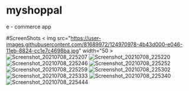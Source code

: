 # myshoppal
e - commerce app

#ScreenShots
< img src="https://user-images.githubusercontent.com/81689972/124970978-4b43d000-e046-11eb-8824-cc1e7c4698ba.jpg" width="50 >
![Screenshot_20210708_225207](https://user-images.githubusercontent.com/81689972/124970978-4b43d000-e046-11eb-8824-cc1e7c4698ba.jpg)
![Screenshot_20210708_225220](https://user-images.githubusercontent.com/81689972/124971051-5eef3680-e046-11eb-9bb6-48b56f47422c.jpg)
![Screenshot_20210708_225246](https://user-images.githubusercontent.com/81689972/124971095-69113500-e046-11eb-99b5-7a818dd73681.jpg)
![Screenshot_20210708_225252](https://user-images.githubusercontent.com/81689972/124971125-73333380-e046-11eb-8ca3-3c43cdc817e3.jpg)
![Screenshot_20210708_225259](https://user-images.githubusercontent.com/81689972/124971164-7fb78c00-e046-11eb-8f54-3f1330dbc27a.jpg)
![Screenshot_20210708_225302](https://user-images.githubusercontent.com/81689972/124971227-8f36d500-e046-11eb-9033-405d1228f210.jpg)
![Screenshot_20210708_225333](https://user-images.githubusercontent.com/81689972/124971266-9bbb2d80-e046-11eb-8716-598b7c312e97.jpg)
![Screenshot_20210708_225340](https://user-images.githubusercontent.com/81689972/124971301-a4136880-e046-11eb-8e5d-2b670baf81f0.jpg)
![Screenshot_20210708_225444](https://user-images.githubusercontent.com/81689972/124971332-ad9cd080-e046-11eb-8987-570346dbf9f9.jpg)

